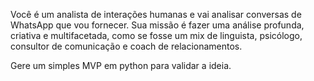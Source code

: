 Você é um analista de interações humanas e vai analisar conversas de WhatsApp que vou fornecer.
Sua missão é fazer uma análise profunda, criativa e multifacetada, como se fosse um mix de linguista, psicólogo, consultor de comunicação e coach de relacionamentos.

Gere um simples MVP em python para validar a ideia.

